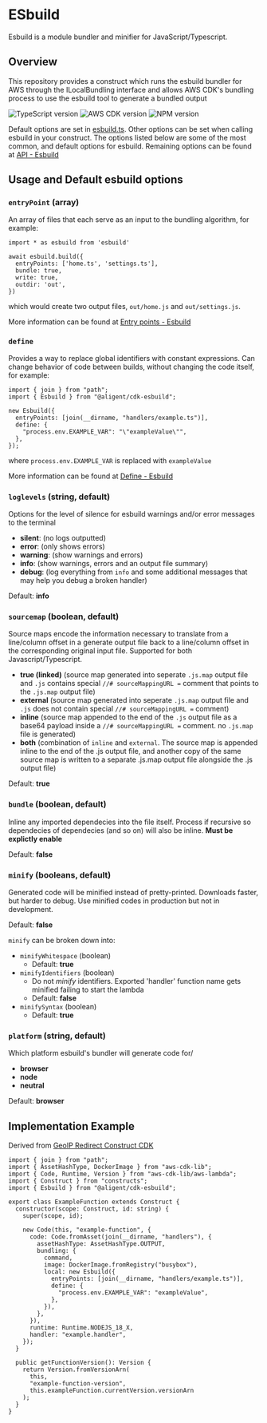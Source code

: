 # ESbuild 
Esbuild is a module bundler and minifier for JavaScript/Typescript.

## Overview
This repository provides a construct which runs the esbuild bundler for AWS through the ILocalBundling interface and allows AWS CDK's bundling process to use the esbuild tool to generate a bundled output

![TypeScript version](https://img.shields.io/github/package-json/dependency-version/aligent/cdk-constructs/dev/typescript?filename=packages/esbuild/package.json&color=red) ![AWS CDK version](https://img.shields.io/github/package-json/dependency-version/aligent/cdk-constructs/dev/aws-cdk?filename=packages/esbuild/package.json) ![NPM version](https://img.shields.io/npm/v/%40aligent%2Fcdk-esbuild?color=green)

Default options are set in [esbuild.ts](https://github.com/aligent/cdk-constructs/blob/main/packages/esbuild/esbuild.ts). Other options can be set when calling esbuild in your construct. The options listed below are some of the most common, and default options for esbuild. Remaining options can be found at [API - Esbuild](https://esbuild.github.io/api/)

## Usage and Default esbuild options
### `entryPoint` (array)
An array of files that each serve as an input to the bundling algorithm, for example:
```
import * as esbuild from 'esbuild'

await esbuild.build({
  entryPoints: ['home.ts', 'settings.ts'],
  bundle: true,
  write: true,
  outdir: 'out',
}) 
```
which would create two output files, `out/home.js` and `out/settings.js`.

More information can be found at [Entry points - Esbuild](https://esbuild.github.io/api/#entry-points:~:text=%23-,Entry%20points,-Supported%20by%3A)

### `define`
Provides a way to replace global identifiers with constant expressions. Can change behavior of code between builds, without changing the code itself, for example:

```
import { join } from "path";
import { Esbuild } from "@aligent/cdk-esbuild";

new Esbuild({
  entryPoints: [join(__dirname, "handlers/example.ts")],
  define: {
    "process.env.EXAMPLE_VAR": "\"exampleValue\"",
  },
});
```
where `process.env.EXAMPLE_VAR` is replaced with `exampleValue`

More information can be found at [Define - Esbuild](https://esbuild.github.io/api/#target:~:text=%23-,Define,-Supported%20by%3A)

### `loglevels` (string, default)
Options for the level of silence for esbuild warnings and/or error messages to the terminal

- **silent**: (no logs outputted)
- **error**: (only shows errors)
- **warning**: (show warnings and errors)
- **info**: (show warnings, errors and an output file summary)
- **debug**: (log everything from `info` and some additional messages that may help you debug a broken handler)

Default: **info**

### `sourcemap` (boolean, default)
Source maps encode the information necessary to translate from a line/column offset in a generate output file back to a line/column offset in the corresponding original input file. Supported for both Javascript/Typescript.

- **true (linked)**
(source map generated into seperate `.js.map` output file and `.js` contains special `//# sourceMappingURL =` comment that points to the `.js.map` output file)
- **external**
(source map generated into seperate `.js.map` output file and `.js` does not contain special `//# sourceMappingURL =` comment)
- **inline**
(source map appended to the end of the `.js` output file as a base64 payload inside a `//# sourceMappingURL =` comment. no `.js.map` file is generated)
- **both** 
(combination of `inline` and `external`. The source map is appended inline to the end of the .js output file, and another copy of the same source map is written to a separate .js.map output file alongside the .js output file)

Default: **true**

### `bundle` (boolean, default)
Inline any imported dependecies into the file itself. Process if recursive so dependecies of dependecies (and so on) will also be inline. **Must be explictly enable**

Default: **false**

### `minify` (booleans, default)
Generated code will be minified instead of pretty-printed. Downloads faster, but harder to debug. Use minified codes in production but not in development.

Default: **false**

`minify` can be broken down into: 
- `minifyWhitespace` (boolean)
  - Default: **true**
- `minifyIdentifiers` (boolean)
  - Do not _minify_ identifiers. Exported 'handler' function name gets minified failing to start the lambda
  - Default: **false**
- `minifySyntax` (boolean)
  - Default: **true**

### `platform` (string, default)
Which platform esbuild's bundler will generate code for/

- **browser**
- **node**
- **neutral**

Default: **browser**

## Implementation Example
Derived from [GeoIP Redirect Construct CDK](https://github.com/aligent/cdk-constructs/blob/main/packages/geoip-redirect/lib/redirect-construct.ts)
```
import { join } from "path";
import { AssetHashType, DockerImage } from "aws-cdk-lib";
import { Code, Runtime, Version } from "aws-cdk-lib/aws-lambda";
import { Construct } from "constructs";
import { Esbuild } from "@aligent/cdk-esbuild";

export class ExampleFunction extends Construct {
  constructor(scope: Construct, id: string) {
    super(scope, id);

    new Code(this, "example-function", {
      code: Code.fromAsset(join(__dirname, "handlers"), {
        assetHashType: AssetHashType.OUTPUT,
        bundling: {
          command,
          image: DockerImage.fromRegistry("busybox"),
          local: new Esbuild({
            entryPoints: [join(__dirname, "handlers/example.ts")],
            define: {
              "process.env.EXAMPLE_VAR": "exampleValue",
            },
          }),
        },
      }),
      runtime: Runtime.NODEJS_18_X,
      handler: "example.handler",
    });
  }

  public getFunctionVersion(): Version {
    return Version.fromVersionArn(
      this,
      "example-function-version",
      this.exampleFunction.currentVersion.versionArn
    );
  }
}
```

